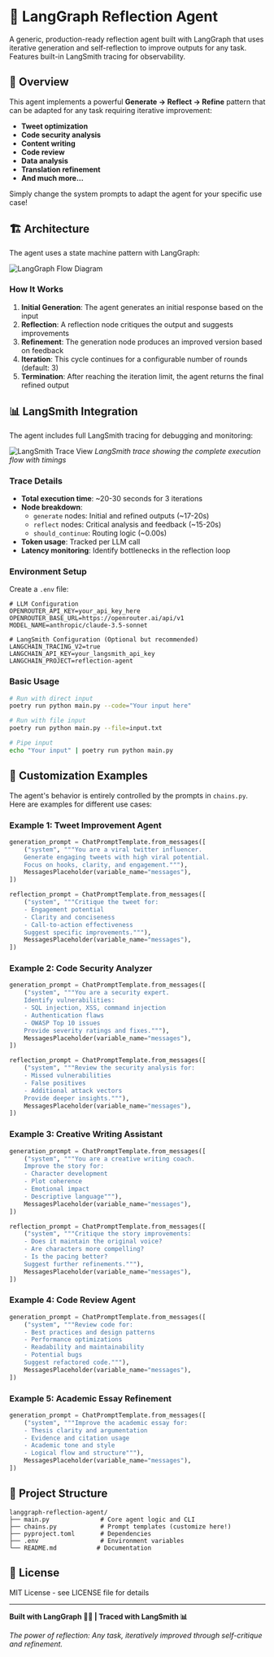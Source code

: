 # 🔄 LangGraph Reflection Agent

A generic, production-ready reflection agent built with LangGraph that uses iterative generation and self-reflection to improve outputs for any task. Features built-in LangSmith tracing for observability.

## 🎯 Overview

This agent implements a powerful **Generate → Reflect → Refine** pattern that can be adapted for any task requiring iterative improvement:
- **Tweet optimization**
- **Code security analysis**
- **Content writing**
- **Code review**
- **Data analysis**
- **Translation refinement**
- **And much more...**

Simply change the system prompts to adapt the agent for your specific use case!

## 🏗️ Architecture

The agent uses a state machine pattern with LangGraph:

![LangGraph Flow Diagram](langgraph-flow.png)

### How It Works

1. **Initial Generation**: The agent generates an initial response based on the input
2. **Reflection**: A reflection node critiques the output and suggests improvements
3. **Refinement**: The generation node produces an improved version based on feedback
4. **Iteration**: This cycle continues for a configurable number of rounds (default: 3)
5. **Termination**: After reaching the iteration limit, the agent returns the final refined output

## 📊 LangSmith Integration

The agent includes full LangSmith tracing for debugging and monitoring:

![LangSmith Trace View](langsmith-trace.png)
*LangSmith trace showing the complete execution flow with timings*

### Trace Details
- **Total execution time**: ~20-30 seconds for 3 iterations
- **Node breakdown**:
  - `generate` nodes: Initial and refined outputs (~17-20s)
  - `reflect` nodes: Critical analysis and feedback (~15-20s)
  - `should_continue`: Routing logic (~0.00s)
- **Token usage**: Tracked per LLM call
- **Latency monitoring**: Identify bottlenecks in the reflection loop

### Environment Setup

Create a `.env` file:
```env
# LLM Configuration
OPENROUTER_API_KEY=your_api_key_here
OPENROUTER_BASE_URL=https://openrouter.ai/api/v1
MODEL_NAME=anthropic/claude-3.5-sonnet

# LangSmith Configuration (Optional but recommended)
LANGCHAIN_TRACING_V2=true
LANGCHAIN_API_KEY=your_langsmith_api_key
LANGCHAIN_PROJECT=reflection-agent
```

### Basic Usage

```bash
# Run with direct input
poetry run python main.py --code="Your input here"

# Run with file input
poetry run python main.py --file=input.txt

# Pipe input
echo "Your input" | poetry run python main.py
```

## 🎨 Customization Examples

The agent's behavior is entirely controlled by the prompts in `chains.py`. Here are examples for different use cases:

### Example 1: Tweet Improvement Agent

```python
generation_prompt = ChatPromptTemplate.from_messages([
    ("system", """You are a viral twitter influencer.
    Generate engaging tweets with high viral potential.
    Focus on hooks, clarity, and engagement."""),
    MessagesPlaceholder(variable_name="messages"),
])

reflection_prompt = ChatPromptTemplate.from_messages([
    ("system", """Critique the tweet for:
    - Engagement potential
    - Clarity and conciseness
    - Call-to-action effectiveness
    Suggest specific improvements."""),
    MessagesPlaceholder(variable_name="messages"),
])
```

### Example 2: Code Security Analyzer

```python
generation_prompt = ChatPromptTemplate.from_messages([
    ("system", """You are a security expert.
    Identify vulnerabilities:
    - SQL injection, XSS, command injection
    - Authentication flaws
    - OWASP Top 10 issues
    Provide severity ratings and fixes."""),
    MessagesPlaceholder(variable_name="messages"),
])

reflection_prompt = ChatPromptTemplate.from_messages([
    ("system", """Review the security analysis for:
    - Missed vulnerabilities
    - False positives
    - Additional attack vectors
    Provide deeper insights."""),
    MessagesPlaceholder(variable_name="messages"),
])
```

### Example 3: Creative Writing Assistant

```python
generation_prompt = ChatPromptTemplate.from_messages([
    ("system", """You are a creative writing coach.
    Improve the story for:
    - Character development
    - Plot coherence
    - Emotional impact
    - Descriptive language"""),
    MessagesPlaceholder(variable_name="messages"),
])

reflection_prompt = ChatPromptTemplate.from_messages([
    ("system", """Critique the story improvements:
    - Does it maintain the original voice?
    - Are characters more compelling?
    - Is the pacing better?
    Suggest further refinements."""),
    MessagesPlaceholder(variable_name="messages"),
])
```

### Example 4: Code Review Agent

```python
generation_prompt = ChatPromptTemplate.from_messages([
    ("system", """Review code for:
    - Best practices and design patterns
    - Performance optimizations
    - Readability and maintainability
    - Potential bugs
    Suggest refactored code."""),
    MessagesPlaceholder(variable_name="messages"),
])
```

### Example 5: Academic Essay Refinement

```python
generation_prompt = ChatPromptTemplate.from_messages([
    ("system", """Improve the academic essay for:
    - Thesis clarity and argumentation
    - Evidence and citation usage
    - Academic tone and style
    - Logical flow and structure"""),
    MessagesPlaceholder(variable_name="messages"),
])
```

## 📁 Project Structure

```
langgraph-reflection-agent/
├── main.py              # Core agent logic and CLI
├── chains.py            # Prompt templates (customize here!)
├── pyproject.toml       # Dependencies
├── .env                 # Environment variables
└── README.md           # Documentation
```

## 📄 License

MIT License - see LICENSE file for details

---

**Built with LangGraph 🦜🔗 | Traced with LangSmith 📊**

*The power of reflection: Any task, iteratively improved through self-critique and refinement.*
